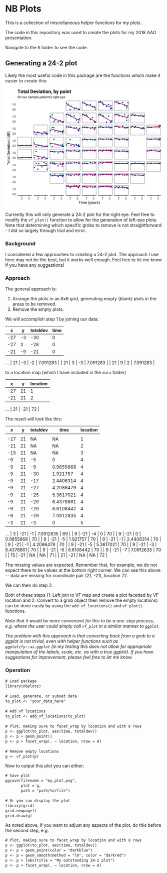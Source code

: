 # NB Plots

This is a collection of miscellaneous helper functions for my plots.

The code in this repository was used to create the plots for my 2018 AAO presentation.

Navigate to the `R` folder to see the code.

## Generating a 24-2 plot

Likely the most useful code in this package are the functions which make it easier to create this:

![alt text](images/example.png)


Currently this will only generate a 24-2 plot for the right eye. Feel free to modify the `vf_plot()` function to allow for the generation of left-eye plots. Note that determining which specific grobs to remove is not straightforward - I did so largely through trial and error. 

### Background
I considered a few approaches to creating a 24-2 plot. The approach I use here may not be the best, but it works well enough. Feel free to let me know if you have any suggestions!

### Approach
The general approach is:

1. Arrange the plots in an 8x9 grid, generating empty (blank) plots in the areas to be removed.
2. Remove the empty plots.

We will accomplish step 1 by joining our data:

| x   | y  | totaldev | time |
|-----|----|----------|------|
| -27 | -3 | -30      | 0    |
| -27 | 3  | -28      | 0    |
| -21 | -9 | -21      | 0    |
...
| 21 | -3 | -2       | 7.091283 |
| 21 | 3  | -3       | 7.091283 |
| 21 | 9  | 2        | 7.091283 |

to a location map (which I have included in the `data` folder)

| x | y | location |
| - | - | - |
| -27 | 21 | 1 |
| -21 | 21 | 2 |
...
| 21 | -21 | 72 |


The result will look like this:

| x   | y  | totaldev | time      | location |
|-----|----|----------|-----------|----------|
|     |    |          |           |          |
| -27 | 21 | NA       | NA        | 1        |
| -21 | 21 | NA       | NA        | 2        |
| -15 | 21 | NA       | NA        | 3        |
| -9  | 21 | -5       | 0         | 4        |
| -9  | 21 | -9       | 0.9855868 | 4        |
| -9  | 21 | -30      | 1.921757  | 4        |
| -9  | 21 | -17      | 2.4406314 | 4        |
| -9  | 21 | -27      | 4.2086479 | 4        |
| -9  | 21 | -25      | 5.3617021 | 4        |
| -9  | 21 | -29      | 6.4378861 | 4        |
| -9  | 21 | -29      | 6.6108442 | 4        |
| -9  | 21 | -29      | 7.0912835 | 4        |
| -3  | 21 | -3       | 0         | 5        |
...
| 3  | -21 | -1       | 7.0912835 | 69       |
| 9  | -21 | -4       | 0         | 70       |
| 9  | -21 | 0        | 0.9855868 | 70       |
| 9  | -21 | -5       | 1.921757  | 70       |
| 9  | -21 | -1       | 2.4406314 | 70       |
| 9  | -21 | -1       | 4.2086479 | 70       |
| 9  | -21 | -5       | 5.3617021 | 70       |
| 9  | -21 | -3       | 6.4378861 | 70       |
| 9  | -21 | -6       | 6.6108442 | 70       |
| 9  | -21 | -7       | 7.0912835 | 70       |
| 15 | -21 | NA       | NA        | 71       |
| 21 | -21 | NA       | NA        | 72       |


The missing values are expected. Remember that, for example, we do not expect there to be values at the bottom right corner. We can see this above -- data are missing for coordinate pair (21, -21), location 72.

We can then do step 2.

Both of these steps (1. Left join to VF map and create a plot facetted by VF location and 2. Convert to a grob object then remove the empty locations) can be done easily by using the `add_vf_locations()` and `vf_plot()` functions.

*Note that it would be more convenient for this to be a one-step process, e.g. where the user could simply call `vf_plot` in a similar manner to `ggplot`.*

*The problem with this approach is that converting back from a grob to a ggplot is not trivial, even with helper functions such as `ggplotify::as.ggplot` (in my testing this does not allow for appropriate manipulation of the labels, scale, etc. as with a true ggplot). If you have suggestions for improvement, please feel free to let me know.*

### Operation

```{r}
# Load package
library(nbplots)

# Load, generate, or subset data
to_plot <- "your_data_here"

# Add vf locations
to_plot <- add_vf_locations(to_plot)

# Plot, making sure to facet_wrap by location and with 8 rows
p <- ggplot(to_plot, aes(time, totaldev))
p <- p + geom_point()
p <- p + facet_wrap(. ~ location, nrow = 8)

# Remove empty locations  
g <- vf_plot(p)
```

Now to output this plot you can either:

```{r}
# Save plot
ggsave(filename = "my_plot.png",
       plot = g,
       path = "path/to/file")
       
# Or you can display the plot
library(grid)
grid.newpage()
grid.draw(g)
```

As noted above, if you want to adjust any aspects of the plot, do this before the second step, e.g. 

```{r}
# Plot, making sure to facet_wrap by location and with 8 rows
p <- ggplot(to_plot, aes(time, totaldev))
p <- p + geom_point(color = "darkblue")
p <- p + geom_smooth(method = "lm", color = "darkred")
p <- p + labs(title = "My outstanding 24-2 plot")
p <- p + facet_wrap(. ~ location, nrow = 8)
```
